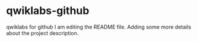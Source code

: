 # qwiklabs-github
qwiklabs for github
I am editing the README file. Adding some more details about the project description.
